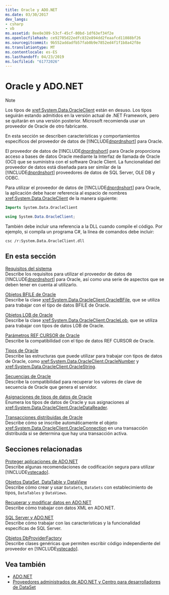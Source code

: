 ```yaml
---
title: Oracle y ADO.NET
ms.date: 03/30/2017
dev_langs:
- csharp
- vb
ms.assetid: 8ee8e389-53cf-45cf-80bd-1df63ef34f2e
ms.openlocfilehash: ce92705d22edfc832e894dd2feaafcd11088bf26
ms.sourcegitcommit: 9b552addadfb57fab0b9e7852ed4f1f1b8a42f8e
ms.translationtype: MT
ms.contentlocale: es-ES
ms.lasthandoff: 04/23/2019
ms.locfileid: "61772026"
---
```

# <a name="oracle-and-adonet"></a>Oracle y ADO.NET
> [!NOTE]
>  Los tipos de <xref:System.Data.OracleClient> están en desuso. Los tipos seguirán estando admitidos en la versión actual de .NET Framework, pero se quitarán en una versión posterior. Microsoft recomienda usar un proveedor de Oracle de otro fabricante.  
  
 En esta sección se describen características y comportamientos específicos del proveedor de datos de [!INCLUDE[dnprdnshort](../../../../includes/dnprdnshort-md.md)] para Oracle.  
  
 El proveedor de datos de [!INCLUDE[dnprdnshort](../../../../includes/dnprdnshort-md.md)] para Oracle proporciona acceso a bases de datos Oracle mediante la Interfaz de llamada de Oracle (OCI) que se suministra con el software Oracle Client. La funcionalidad del proveedor de datos está diseñada para ser similar de la [!INCLUDE[dnprdnshort](../../../../includes/dnprdnshort-md.md)] proveedores de datos de SQL Server, OLE DB y ODBC.  
  
 Para utilizar el proveedor de datos de [!INCLUDE[dnprdnshort](../../../../includes/dnprdnshort-md.md)] para Oracle, la aplicación debe hacer referencia al espacio de nombres <xref:System.Data.OracleClient> de la manera siguiente:  
  
```vb  
Imports System.Data.OracleClient  
```  
  
```csharp  
using System.Data.OracleClient;  
```  
  
 También debe incluir una referencia a la DLL cuando compile el código. Por ejemplo, si compila un programa C#, la línea de comandos debe incluir:  
  
```  
csc /r:System.Data.OracleClient.dll  
```  
  
## <a name="in-this-section"></a>En esta sección  
 [Requisitos del sistema](../../../../docs/framework/data/adonet/system-requirements-for-the-dotnet-data-provider-for-oracle.md)  
 Describe los requisitos para utilizar el proveedor de datos de [!INCLUDE[dnprdnshort](../../../../includes/dnprdnshort-md.md)] para Oracle, así como una serie de aspectos que se deben tener en cuenta al utilizarlo.  
  
 [Objetos BFILE de Oracle](../../../../docs/framework/data/adonet/oracle-bfiles.md)  
 Describe la clase <xref:System.Data.OracleClient.OracleBFile>, que se utiliza para trabajar con el tipo de datos BFILE de Oracle.  
  
 [Objetos LOB de Oracle](../../../../docs/framework/data/adonet/oracle-lobs.md)  
 Describe la clase <xref:System.Data.OracleClient.OracleLob>, que se utiliza para trabajar con tipos de datos LOB de Oracle.  
  
 [Parámetros REF CURSOR de Oracle](../../../../docs/framework/data/adonet/oracle-ref-cursors.md)  
 Describe la compatibilidad con el tipo de datos REF CURSOR de Oracle.  
  
 [Tipos de Oracle](../../../../docs/framework/data/adonet/oracletypes.md)  
 Describe las estructuras que puede utilizar para trabajar con tipos de datos de Oracle, como <xref:System.Data.OracleClient.OracleNumber> y <xref:System.Data.OracleClient.OracleString>.  
  
 [Secuencias de Oracle](../../../../docs/framework/data/adonet/oracle-sequences.md)  
 Describe la compatibilidad para recuperar los valores de clave de secuencia de Oracle que genera el servidor.  
  
 [Asignaciones de tipos de datos de Oracle](../../../../docs/framework/data/adonet/oracle-data-type-mappings.md)  
 Enumera los tipos de datos de Oracle y sus asignaciones al <xref:System.Data.OracleClient.OracleDataReader>.  
  
 [Transacciones distribuidas de Oracle](../../../../docs/framework/data/adonet/oracle-distributed-transactions.md)  
 Describe cómo se inscribe automáticamente el objeto <xref:System.Data.OracleClient.OracleConnection> en una transacción distribuida si se determina que hay una transacción activa.  
  
## <a name="related-sections"></a>Secciones relacionadas  
 [Proteger aplicaciones de ADO.NET](../../../../docs/framework/data/adonet/securing-ado-net-applications.md)  
 Describe algunas recomendaciones de codificación segura para utilizar [!INCLUDE[vstecado](../../../../includes/vstecado-md.md)].  
  
 [Objetos DataSet, DataTable y DataView](../../../../docs/framework/data/adonet/dataset-datatable-dataview/index.md)  
 Describe cómo crear y usar `DataSets`, `DataSets` con establecimiento de tipos, `DataTables` y `DataViews`.  
  
 [Recuperar y modificar datos en ADO.NET](../../../../docs/framework/data/adonet/retrieving-and-modifying-data.md)  
 Describe cómo trabajar con datos XML en ADO.NET.  
  
 [SQL Server y ADO.NET](../../../../docs/framework/data/adonet/sql/index.md)  
 Describe cómo trabajar con las características y la funcionalidad específicas de SQL Server.  
  
 [Objetos DbProviderFactory](../../../../docs/framework/data/adonet/dbproviderfactories.md)  
 Describe clases genéricas que permiten escribir código independiente del proveedor en [!INCLUDE[vstecado](../../../../includes/vstecado-md.md)].  
  
## <a name="see-also"></a>Vea también

- [ADO.NET](../../../../docs/framework/data/adonet/index.md)
- [Proveedores administrados de ADO.NET y Centro para desarrolladores de DataSet](https://go.microsoft.com/fwlink/?LinkId=217917)
